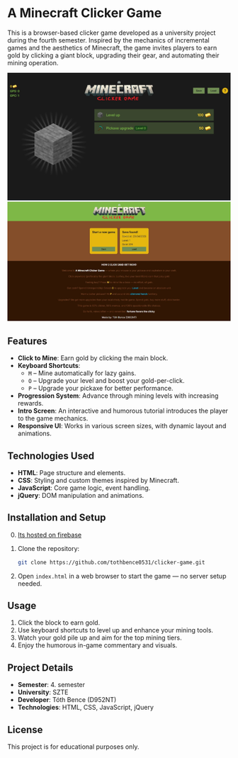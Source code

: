 # A Minecraft Clicker Game

This is a browser-based clicker game developed as a university project during the fourth semester. Inspired by the mechanics of incremental games and the aesthetics of Minecraft, the game invites players to earn gold by clicking a giant block, upgrading their gear, and automating their mining operation.

![Main gamearea](readme_img_1.jpg)
![Intro screen](readme_img_2.jpg)

## Features

- **Click to Mine**: Earn gold by clicking the main block.
- **Keyboard Shortcuts**:
  - `M` – Mine automatically for lazy gains.
  - `O` – Upgrade your level and boost your gold-per-click.
  - `P` – Upgrade your pickaxe for better performance.
- **Progression System**: Advance through mining levels with increasing rewards.
- **Intro Screen**: An interactive and humorous tutorial introduces the player to the game mechanics.
- **Responsive UI**: Works in various screen sizes, with dynamic layout and animations.

## Technologies Used

- **HTML**: Page structure and elements.
- **CSS**: Styling and custom themes inspired by Minecraft.
- **JavaScript**: Core game logic, event handling.
- **jQuery**: DOM manipulation and animations.

## Installation and Setup

0. [Its hosted on firebase](https://a-minecraft-clicker-game.web.app/)

1. Clone the repository:

   ```bash
   git clone https://github.com/tothbence0531/clicker-game.git
   ```

2. Open `index.html` in a web browser to start the game — no server setup needed.

## Usage

1. Click the block to earn gold.
2. Use keyboard shortcuts to level up and enhance your mining tools.
3. Watch your gold pile up and aim for the top mining tiers.
4. Enjoy the humorous in-game commentary and visuals.

## Project Details

- **Semester**: 4. semester
- **University**: SZTE
- **Developer**: Tóth Bence (D952NT)
- **Technologies**: HTML, CSS, JavaScript, jQuery

## License

This project is for educational purposes only.
